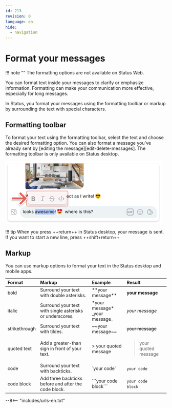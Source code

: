 ```yaml
---
id: 213
revision: 0
language: en
hide:
  - navigation
---
```


# Format your messages

!!! note ""
    The formatting options are not available on Status Web.

You can format text inside your messages to clarify or emphasize information. Formatting can make your communication more effective, especially for long messages.

In Status, you format your messages using the formatting toolbar or markup by surrounding the text with special characters.

## Formatting toolbar

To format your text using the formatting toolbar, select the text and choose the desired formatting option. You can also format a message you've already sent by [editing the message][edit-delete-messages]. The formatting toolbar is only available on Status desktop.

![Select and format your text using the formatting toolbar.](./format-your-messages/213-0-1.png)

!!! tip
    When you press ++return++ in Status desktop, your message is sent. If you want to start a new line, press ++shift+return++

## Markup

You can use markup options to format your text in the Status desktop and mobile apps.

| Format | Markup | Example | Result |
|:---|:---|:---|:---|
| bold | Surround your text with double asterisks. | \*\*your message\*\* | **your message** |
| italic | Surround your text with single asterisks or underscores. | \*your message\*</br>\_your message\_ | *your message* |
| strikethrough | Surround your text with tildes. | \~~your message\~~ | ~~your message~~ |
| quoted text | Add a greater-than sign in front of your text. | > your quoted message | <blockquote>your quoted message</blockquote> |
| code | Surround your text with backticks. | \`your code\` | `your code` |
| code block | Add three backticks before and after the code block. | \```your code</br>block\``` | ```your code```</br>```block``` |

--8<-- "includes/urls-en.txt"